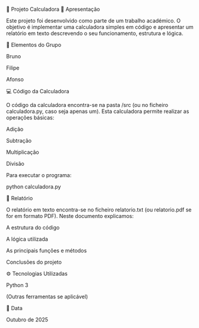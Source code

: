 🧮 Projeto Calculadora
📖 Apresentação

Este projeto foi desenvolvido como parte de um trabalho académico.
O objetivo é implementar uma calculadora simples em código e apresentar um relatório em texto descrevendo o seu funcionamento, estrutura e lógica.

👥 Elementos do Grupo

Bruno

Filipe

Afonso

💻 Código da Calculadora

O código da calculadora encontra-se na pasta /src (ou no ficheiro calculadora.py, caso seja apenas um).
Esta calculadora permite realizar as operações básicas:

Adição

Subtração

Multiplicação

Divisão

Para executar o programa:

python calculadora.py

📝 Relatório

O relatório em texto encontra-se no ficheiro relatorio.txt (ou relatorio.pdf se for em formato PDF).
Neste documento explicamos:

A estrutura do código

A lógica utilizada

As principais funções e métodos

Conclusões do projeto

⚙️ Tecnologias Utilizadas

Python 3

(Outras ferramentas se aplicável)

📅 Data

Outubro de 2025
